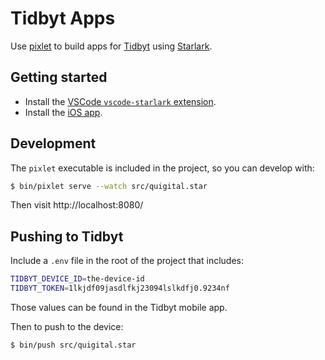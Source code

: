 # Tidbyt Apps

Use [pixlet](https://github.com/tidbyt/pixlet) to build apps for [Tidbyt](https://tidbyt.com/) using [Starlark](https://github.com/bazelbuild/starlark).


## Getting started

* Install the [VSCode `vscode-starlark` extension](https://marketplace.visualstudio.com/items?itemName=phgn.vscode-starlark).
* Install the [iOS app](https://tidbyt.com/app).


## Development

The `pixlet` executable is included in the project, so you can develop with:

```bash
$ bin/pixlet serve --watch src/quigital.star
```

Then visit http://localhost:8080/


## Pushing to Tidbyt

Include a `.env` file in the root of the project that includes:

```bash
TIDBYT_DEVICE_ID=the-device-id
TIDBYT_TOKEN=1lkjdf09jasdlfkj23094lslkdfj0.9234nf
```

Those values can be found in the Tidbyt mobile app.

Then to push to the device:

```bash
$ bin/push src/quigital.star
```
